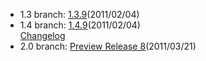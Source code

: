 - 1.3 branch: [1.3.9](http://www.symfony-project.org/installation)(2011/02/04)
- 1.4 branch: [1.4.9](http://www.symfony-project.org/installation)(2011/02/04)<br />
  [Changelog](/changelog/1_4)
- 2.0 branch: [Preview Release 8](http://symfony.com/download)(2011/03/21)
